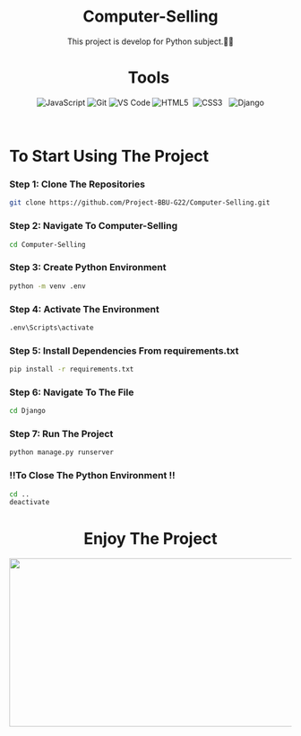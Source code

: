 <div align="center">
  
# Computer-Selling

This project is develop for Python subject.🐍🐍

# Tools 


![JavaScript](https://img.shields.io/badge/JavaScript-F7DF1E?style=for-the-badge&logo=javascript&logoColor=black)
![Git](https://img.shields.io/badge/Git-F05032?style=for-the-badge&logo=git&logoColor=white) 
![VS Code](https://img.shields.io/badge/VS_Code-007ACC?style=for-the-badge&logo=visual-studio-code&logoColor=white) 
![HTML5](https://img.shields.io/badge/HTML5-E34F26?style=for-the-badge&logo=html5&logoColor=white) 
![CSS3](https://img.shields.io/badge/CSS3-1572B6?style=for-the-badge&logo=css3&logoColor=white)  
![Django](https://img.shields.io/badge/Django-092E20?style=for-the-badge&logo=django&logoColor=white)  

</div>
<br>

# To Start Using The Project 


### Step 1: Clone The Repositories

```sh
git clone https://github.com/Project-BBU-G22/Computer-Selling.git
```

### Step 2: Navigate To Computer-Selling

```sh
cd Computer-Selling
```

### Step 3: Create Python Environment

```sh
python -m venv .env
```

### Step 4: Activate The Environment

```sh
.env\Scripts\activate
```


### Step 5: Install Dependencies From requirements.txt

```sh
pip install -r requirements.txt
```

### Step 6: Navigate To The File 

```sh
cd Django
```

### Step 7: Run The Project

```sh
python manage.py runserver
```

### ‼️To Close The Python Environment ‼️

```sh
cd ..
deactivate
```

<div align="center">

# Enjoy The Project

<!---  <img height="300" src="https://i.imgflip.com/65efzo.gif"  />  --->
<img height="300" width="700" src="https://i.pinimg.com/originals/43/5f/6d/435f6d95a347985d8796b4943a1d7b1c.gif"  /> 

</div>


